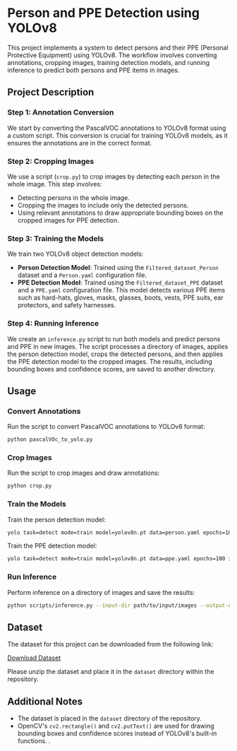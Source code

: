 # Person and PPE Detection using YOLOv8

This project implements a system to detect persons and their PPE (Personal Protective Equipment) using YOLOv8. The workflow involves converting annotations, cropping images, training detection models, and running inference to predict both persons and PPE items in images.

## Project Description

### Step 1: Annotation Conversion
We start by converting the PascalVOC annotations to YOLOv8 format using a custom script. This conversion is crucial for training YOLOv8 models, as it ensures the annotations are in the correct format.

### Step 2: Cropping Images
We use a script (`crop.py`) to crop images by detecting each person in the whole image. This step involves:
- Detecting persons in the whole image.
- Cropping the images to include only the detected persons.
- Using relevant annotations to draw appropriate bounding boxes on the cropped images for PPE detection.

### Step 3: Training the Models
We train two YOLOv8 object detection models:
- **Person Detection Model**: Trained using the `Filtered_dataset_Person` dataset and a `Person.yaml` configuration file.
- **PPE Detection Model**: Trained using the `Filtered_dataset_PPE` dataset and a `PPE.yaml` configuration file. This model detects various PPE items such as hard-hats, gloves, masks, glasses, boots, vests, PPE suits, ear protectors, and safety harnesses.

### Step 4: Running Inference
We create an `inference.py` script to run both models and predict persons and PPE in new images. The script processes a directory of images, applies the person detection model, crops the detected persons, and then applies the PPE detection model to the cropped images. The results, including bounding boxes and confidence scores, are saved to another directory.

## Usage


### Convert Annotations
Run the script to convert PascalVOC annotations to YOLOv8 format:
```sh
python pascalVOc_to_yolo.py
```

### Crop Images
Run the script to crop images and draw annotations:
```sh
python crop.py
```

### Train the Models
Train the person detection model:
```sh
yolo task=detect mode=train model=yolov8n.pt data=person.yaml epochs=100 imgsz=128
```
Train the PPE detection model:
```sh
yolo task=detect mode=train model=yolov8n.pt data=ppe.yaml epochs=100 imgsz=128
```

### Run Inference
Perform inference on a directory of images and save the results:
```sh
python scripts/inference.py --input-dir path/to/input/images --output-dir path/to/save/results person_model/dir ppe.model/dir
```
## Dataset

The dataset for this project can be downloaded from the following link:

[Download Dataset](https://drive.google.com/file/d/1myGjrJZSWPT6LYOshF9gfikyXaTCBUWb/view?usp=sharing)

Please unzip the dataset and place it in the `dataset` directory within the repository.

## Additional Notes

- The dataset is placed in the `dataset` directory of the repository.
- OpenCV's `cv2.rectangle()` and `cv2.putText()` are used for drawing bounding boxes and confidence scores instead of YOLOv8's built-in functions.
.
